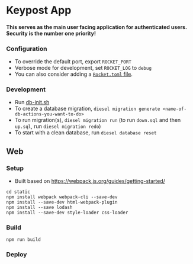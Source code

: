 # Keypost App

#### This serves as the main user facing application for authenticated users. Security is the number one priority!

### Configuration
 - To override the default port, export `ROCKET_PORT`
 - Verbose mode for development, set `ROCKET_LOG` to `debug`
 - You can also consider adding a [`Rocket.toml` file](https://github.com/SergioBenitez/Rocket/blob/36c1570c614e3b9c1ff6a33f0ebd3c94b440e2cc/site/guide/9-configuration.md#rockettoml).

### Development
 - Run [db-init.sh](https://github.com/keypost-org/keypost-app/blob/master/scripts/db-init.sh)
 - To create a database migration, `diesel migration generate <name-of-db-actions-you-want-to-do>`
 - To run migration(s), `diesel migration run` (to run `down.sql` and then `up.sql`, run `diesel migration redo`)
 - To start with a clean database, run `diesel database reset`

## Web

### Setup
 - Built based on https://webpack.js.org/guides/getting-started/
```
cd static
npm install webpack webpack-cli --save-dev
npm install --save-dev html-webpack-plugin
npm install --save lodash
npm install --save-dev style-loader css-loader

```

### Build
```
npm run build
```

### Deploy